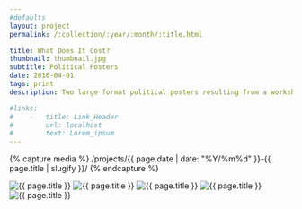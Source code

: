 ```yaml
---
#defaults
layout: project
permalink: /:collection/:year/:month/:title.html

title: What Does It Cost?
thumbnail: thumbnail.jpg
subtitle: Political Posters
date: 2016-04-01
tags: print
description: Two large format political posters resulting from a workshop with <a href="https://www.anettelenz.com/" target="_blank">Anette Lenz.</a> The content explores relationships between identity politics, capitalism, and integrity, with a focus on narrative, semantics, and context as potent strategies for visual language.

#links:
#    -   title: Link_Header
#        url: localhost
#        text: Lorem_ipsum
---
```


<!-- set project media path -->
{% capture media %}
    /projects/{{ page.date | date: "%Y/%m%d" }}-{{ page.title | slugify }}/
{% endcapture %}
<!-- end -->

<!-- media -->
<img class="span8" src="{{ site.data.global_assets.placeholder }}" data-original="{{media|strip}}mockup.jpg" alt="{{ page.title }}">
<img class="span8" src="{{ site.data.global_assets.placeholder }}" data-original="{{media|strip}}lenz-poster_01.jpg" alt="{{ page.title }}">
<img class="span8" src="{{ site.data.global_assets.placeholder }}" data-original="{{media|strip}}lenz-poster_02.jpg" alt="{{ page.title }}">
<img class="span8" src="{{ site.data.global_assets.placeholder }}" data-original="{{media|strip}}lenz-poster_03.jpg" alt="{{ page.title }}">
<img class="span8" src="{{ site.data.global_assets.placeholder }}" data-original="{{media|strip}}lenz-poster_04.jpg" alt="{{ page.title }}">
